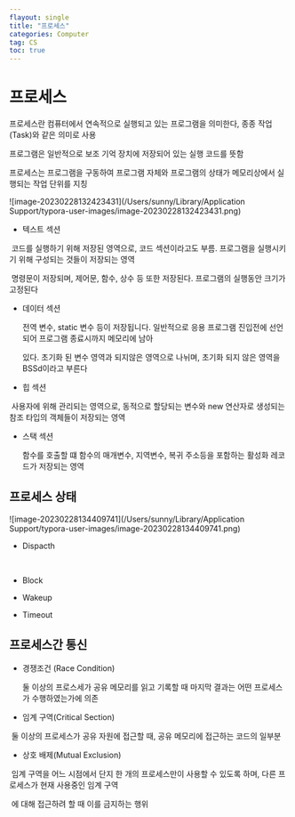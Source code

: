 ```yaml
---
flayout: single
title: "프로세스"
categories: Computer
tag: CS
toc: true
---
```


# 프로세스

프로세스란 컴퓨터에서 연속적으로 실행되고 있는 프로그램을 의미한다, 종종 작업(Task)와 같은 의미로 사용

프로그램은 일반적으로 보조 기억 장치에 저장되어 있는 실행 코드를 뜻함

프로세스는 프로그램을 구동하여 프로그램 자체와 프로그램의 상태가 메모리상에서 실행되는 작업 단위를 지칭



![image-20230228132423431](/Users/sunny/Library/Application Support/typora-user-images/image-20230228132423431.png)

- 텍스트 섹션

​	코드를 실행하기 위해 저장된 영역으로, 코드 섹션이라고도 부름. 프로그램을 실행시키기 위해 구성되는 것들이 저장되는 영역

​	명령문이 저장되며, 제어문, 함수, 상수 등 또한 저장된다. 프로그램의 실행동안 크기가 고정된다



- 데이터 섹션

  전역 변수, static 변수 등이 저장됩니다. 일반적으로 응용 프로그램 진입전에 선언되어 프로그램 종료시까지 메모리에 남아 

  있다. 초기화 된 변수 영역과 되지않은 영역으로 나뉘며, 초기화 되지 않은 영역을 BSSd이라고 부른다

  

- 힙 섹션

​	사용자에 위해 관리되는 영역으로, 동적으로 할당되는 변수와 new 연산자로 생성되는 참조 타입의 객체들이 저장되는 영역



- 스택 섹션

 	함수를 호출할 떄 함수의 매개변수, 지역변수, 복귀 주소등을 포함하는 활성화 레코드가 저장되는 영역



## 프로세스 상태

![image-20230228134409741](/Users/sunny/Library/Application Support/typora-user-images/image-20230228134409741.png)

- Dispacth

​	

- Block



- Wakeup



- Timeout



## 프로세스간 통신

- 경쟁조건 (Race Condition) 

  둘 이상의 프로스세가 공유 메모리를 읽고 기록할 때 마지막 결과는 어떤 프로세스가 수행하였는가에 의존



- 임계 구역(Critical Section)

​		둘 이상의 프로세스가 공유 자원에 접근할 때, 공유 메모리에 접근하는 코드의 일부분



- 상호 배제(Mutual Exclusion)

​		임계 구역을 어느 시점에서 단지 한 개의 프로세스만이 사용할 수 있도록 하며, 다른 프로세스가 현재 사용중인 임계 구역

​		에 대해 접근하려 할 때 이를 금지하는 행위



